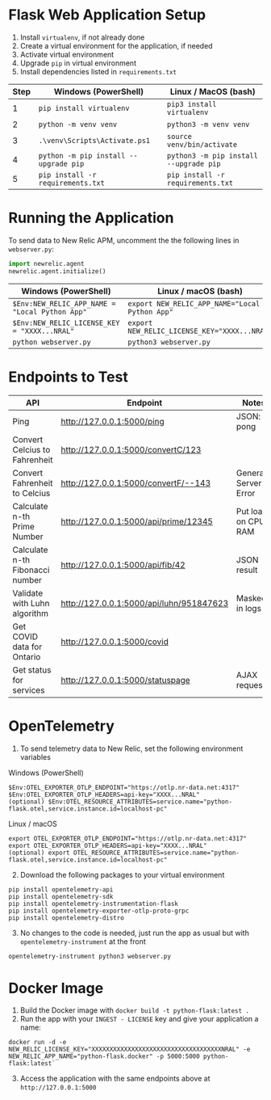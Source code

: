 # Flask Web Application Setup

1. Install `virtualenv`, if not already done
1. Create a virtual environment for the application, if needed
1. Activate virtual environment
1. Upgrade `pip` in virtual environment
1. Install dependencies listed in `requirements.txt`


| Step | Windows (PowerShell)                  | Linux / MacOS (bash)                   |
|------|---------------------------------------|----------------------------------------|
| 1    | `pip install virtualenv`              | `pip3 install virtualenv`              |
| 2    | `python -m venv venv`                 | `python3 -m venv venv`                 |
| 3    | `.\venv\Scripts\Activate.ps1`         | `source venv/bin/activate`             |
| 4    | `python -m pip install --upgrade pip` | `python3 -m pip install --upgrade pip` |
| 5    | `pip install -r requirements.txt`     | `pip install -r requirements.txt`      |


# Running the Application
To send data to New Relic APM, uncomment the the following lines in `webserver.py`:
```python
import newrelic.agent
newrelic.agent.initialize()
```

| Windows (PowerShell)                           | Linux / macOS (bash)                           |
|------------------------------------------------|------------------------------------------------|
| `$Env:NEW_RELIC_APP_NAME = "Local Python App"` | `export NEW_RELIC_APP_NAME="Local Python App"` |
| `$Env:NEW_RELIC_LICENSE_KEY = "XXXX...NRAL"`   | `export NEW_RELIC_LICENSE_KEY="XXXX...NRAL"`   |
| `python webserver.py`                          | `python3 webserver.py`                         |


# Endpoints to Test

| API                             | Endpoint                                 | Notes                 |
|---------------------------------|------------------------------------------|-----------------------|
| Ping                            | http://127.0.0.1:5000/ping               | JSON: pong            |
| Convert Celcius to Fahrenheit   | http://127.0.0.1:5000/convertC/123       |                       |
| Convert Fahrenheit to Celcius   | http://127.0.0.1:5000/convertF/--143     | Generate Server Error |
| Calculate n-th Prime Number     | http://127.0.0.1:5000/api/prime/12345    | Put load on CPU / RAM |
| Calculate n-th Fibonacci number | http://127.0.0.1:5000/api/fib/42         | JSON result           |
| Validate with Luhn algorithm    | http://127.0.0.1:5000/api/luhn/951847623 | Masked in logs        |
| Get COVID data for Ontario      | http://127.0.0.1:5000/covid              |                       |
| Get status for services         | http://127.0.0.1:5000/statuspage         | AJAX request          |

# OpenTelemetry
1. To send telemetry data to New Relic, set the following environment variables

Windows (PowerShell)
```
$Env:OTEL_EXPORTER_OTLP_ENDPOINT="https://otlp.nr-data.net:4317"
$Env:OTEL_EXPORTER_OTLP_HEADERS=api-key="XXXX...NRAL"
(optional) $Env:OTEL_RESOURCE_ATTRIBUTES=service.name="python-flask.otel,service.instance.id=localhost-pc"
```

Linux / macOS
```
export OTEL_EXPORTER_OTLP_ENDPOINT="https://otlp.nr-data.net:4317"
export OTEL_EXPORTER_OTLP_HEADERS=api-key="XXXX...NRAL"
(optional) export OTEL_RESOURCE_ATTRIBUTES=service.name="python-flask.otel,service.instance.id=localhost-pc"
```

2. Download the following packages to your virtual environment
```
pip install opentelemetry-api
pip install opentelemetry-sdk
pip install opentelemetry-instrumentation-flask
pip install opentelemetry-exporter-otlp-proto-grpc
pip install opentelemetry-distro
```

3. No changes to the code is needed, just run the app as usual but with `opentelemetry-instrument` at the front
```
opentelemetry-instrument python3 webserver.py
```

# Docker Image
1. Build the Docker image with `docker build -t python-flask:latest .`
2. Run the app with your `INGEST - LICENSE` key and give your application a name:
```
docker run -d -e NEW_RELIC_LICENSE_KEY="XXXXXXXXXXXXXXXXXXXXXXXXXXXXXXXXXXXXNRAL" -e NEW_RELIC_APP_NAME="python-flask.docker" -p 5000:5000 python-flask:latest`
```
3. Access the application with the same endpoints above at `http://127.0.0.1:5000`
